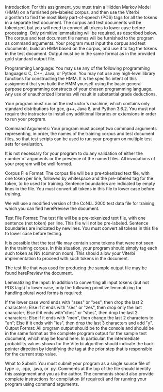 Introduction:
For this assignment, you must train a Hidden Markov Model (HMM) on a furnished pre-labeled corpus, and then use the Viterbi algorithm to find the most likely part-of-speech (POS) tags for all the tokens in a separate test document. The corpus and test documents will be tokenized, but you will need to convert all tokens to lower case before processing.  Only primitive lemmatizing will be required, as described below. The corpus and test document file names will be furnished to the program as command arguments. Your program must input the corpus and test documents, build an HMM based on the corpus, and use it to tag the tokens in the test document.  Output must be in the same format as in the provided gold standard output file.

Programming Language:
You may use any of the following programming languages:  C, C++, Java, or Python.  You may not use any high-level library functions for constructing the HMM. It is the specific intent of this assignment that you build the HMM yourself using the basic general purpose programming constructs of your chosen programming language. Any use of unauthorized libraries will result in substantial grade deductions.

Your program must run on the instructor's machine, which contains only standard distributions for gcc, g++, Java 8, and Python 3.6.2. You must not require the instructor to install any additional libraries or extensions in order to run your program.

Command Arguments:
Your program must accept two command arguments representing, in order, the names of the training corpus and test document files, so that test scripts can be used to run your program on multiple test sets for evaluation.

It is not necessary for your program to do any validation of either the number of arguments or the presence of the named files.  All invocations of your program will be well formed.

Corpus File Format:
The corpus file will be a pre-tokenized text file, with one token per line, followed by whitespace and the pre-labeled tag for the token, to be used for training.  Sentence boundaries are indicated by empty lines in the file. You must convert all tokens in this file to lower case before training.

We will use a modified version of the CoNLL 2000 test data file for training, which you can find herePreview the document.

Test File Format:
The test file will be a pre-tokenized text file, with one sentence (not token) per line. This file will not be pre-labeled.  Sentence boundaries are indicated by newlines. You must convert all tokens in this file to lower case before testing.

It is possible that the test file may contain some tokens that were not seen in the training corpus.  In this situation, your program should simply tag each such token as NN (common noun). This should allow your Viterbi implementation to proceed with such tokens in the document.

The test file that was used for producing the sample output file may be found herePreview the document.

Lemmatizing the Input:
In addition to converting all input tokens (but not POS tags) to lower case, only the following primitive lemmatizing for handling plural word forms is required:

If the lower case word ends with "sses" or "xes", then drop the last 2 characters;
Else if it ends with "ses" or "zes", then drop only the last character;
Else if it ends with"ches" or "shes", then drop the last 2 characters;
Else if it ends with "men", then change the last 2 characters to "an";
Else if it ends with "ies", then drop the last 3 characters and add "y".
Output Format:
All program output should be to the console and should be in the same format as the complete program output for the sample test document, which may be found here. In particular, the intermediate probability values shown for the Viterbi algorithm should indicate the back pointer direction by identifying the tag at the prior step that is responsible for the current step value.

What to Submit:
You must submit your program as a single source file of type .c, .cpp, .java, or .py.  Comments at the top of the file should identify this assignment and you as the author.  The comments should also provide complete instructions for compilation (if required) and for running your program using command arguments.
